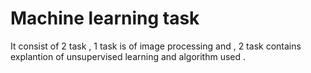 # Machine learning task 
It consist of 2 task , 1 task is of image processing and , 2 task contains explantion of unsupervised learning and algorithm used .
